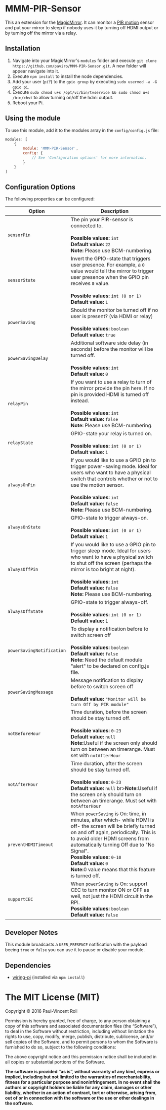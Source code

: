 # MMM-PIR-Sensor
This an extension for the [MagicMirror](https://github.com/MichMich/MagicMirror). It can monitor a [PIR motion](http://www.amazon.com/2013newestseller-HC-SR501-Pyroelectric-Infrared-Detector/dp/B00FDPO9B8) sensor and put your mirror to sleep if nobody uses it by turning off HDMI output or by turning off the mirror via a relay.

## Installation
1. Navigate into your MagicMirror's `modules` folder and execute `git clone https://github.com/paviro/MMM-PIR-Sensor.git`. A new folder will appear navigate into it.
2. Execute `npm install` to install the node dependencies.
3. Add your user (`pi`?) to the `gpio group` by executing `sudo usermod -a -G gpio pi`.
4. Execute `sudo chmod u+s /opt/vc/bin/tvservice && sudo chmod u+s /bin/chvt` to allow turning on/off the hdmi output.
5. Reboot your Pi.

## Using the module

To use this module, add it to the modules array in the `config/config.js` file:
````javascript
modules: [
	{
		module: 'MMM-PIR-Sensor',
		config: {
			// See 'Configuration options' for more information.
		}
	}
]
````

## Configuration Options

The following properties can be configured:

<table width="100%">
	<!-- why, markdown... -->
	<thead>
		<tr>
			<th>Option</th>
			<th width="100%">Description</th>
		</tr>
	<thead>
	<tbody>
		<tr>
			<td><code>sensorPin</code></td>
			<td>The pin your PIR-sensor is connected to.<br>
				<br><b>Possible values:</b> <code>int</code>
				<br><b>Default value:</b> <code>22</code>
				<br><b>Note:</b> Please use BCM-numbering.
			</td>
		</tr>
		<tr>
			<td><code>sensorState</code></td>
			<td>Invert the GPIO-state that triggers user presence. For example, a <code>0</code> value would tell the mirror to trigger user presence when the GPIO pin receives <code>0</code> value.<br>
				<br><b>Possible values:</b> <code>int (0 or 1)</code>
				<br><b>Default value:</b> <code>1</code>
			</td>
		</tr>
		<tr>
			<td><code>powerSaving</code></td>
			<td>Should the monitor be turned off if no user is present? (via HDMI or relay)<br>
				<br><b>Possible values:</b> <code>boolean</code>
				<br><b>Default value:</b> <code>true</code>
			</td>
		</tr>
		<tr>
			<td><code>powerSavingDelay</code></td>
			<td>Additional software side delay (in seconds) before the monitor will be turned off.<br>
				<br><b>Possible values:</b> <code>int</code>
				<br><b>Default value:</b> <code>0</code>
			</td>
		</tr>
		<tr>
			<td><code>relayPin</code></td>
			<td>If you want to use a relay to turn of the mirror provide the pin here. If no pin is provided HDMI is turned off instead.<br>
				<br><b>Possible values:</b> <code>int</code>
				<br><b>Default value:</b> <code>false</code>
				<br><b>Note:</b> Please use BCM-numbering.
			</td>
		</tr>
		<tr>
			<td><code>relayState</code></td>
			<td>GPIO-state your relay is turned on.<br>
				<br><b>Possible values:</b> <code>int (0 or 1)</code>
				<br><b>Default value:</b> <code>1</code>
			</td>
		</tr>
		<tr>
			<td><code>alwaysOnPin</code></td>
			<td>If you would like to use a GPIO pin to trigger power-saving mode. Ideal for users who want to have a physical switch that controls whether or not to use the motion sensor.<br>
				<br><b>Possible values:</b> <code>int</code>
				<br><b>Default value:</b> <code>false</code>
				<br><b>Note:</b> Please use BCM-numbering.
			</td>
		</tr>
		<tr>
			<td><code>alwaysOnState</code></td>
			<td>GPIO-state to trigger always-on.<br>
				<br><b>Possible values:</b> <code>int (0 or 1)</code>
				<br><b>Default value:</b> <code>1</code>
			</td>
		</tr>
		<tr>
			<td><code>alwaysOffPin</code></td>
			<td>If you would like to use a GPIO pin to trigger sleep mode. Ideal for users who want to have a physical switch to shut off the screen (perhaps the mirror is too bright at night).<br>
				<br><b>Possible values:</b> <code>int</code>
				<br><b>Default value:</b> <code>false</code>
				<br><b>Note:</b> Please use BCM-numbering.
			</td>
		</tr>
		<tr>
			<td><code>alwaysOffState</code></td>
			<td>GPIO-state to trigger always-off.<br>
				<br><b>Possible values:</b> <code>int (0 or 1)</code>
				<br><b>Default value:</b> <code>1</code>
			</td>
		</tr>
		<tr>
			<td><code>powerSavingNotification</code></td>
			<td>To display a notification before to switch screen off<br>
				<br><b>Possible values:</b> <code>boolean</code>
				<br><b>Default value:</b> <code>false</code>
				<br><b>Note:</b> Need the default module "alert" to be declared on config.js file.
			</td>
		</tr>
		<tr>
			<td><code>powerSavingMessage</code></td>
			<td>Message notification to display before to switch screen off<br>
				<br><b>Default value:</b> <code>"Monitor will be turn Off by PIR module"</code>
			</td>
		</tr>
                <tr>
                        <td><code>notBeforeHour</code></td>
                        <td>Time duration, before the screen should be stay turned off.<br>
                                <br><b>Possible values:</b> <code>0-23</code>
                                <br><b>Default value:</b> <code>null</code>
                                <br><b>Note:</b>Useful if the screen only should turn on between an timerange. Must set with <code>notAfterHour</code> 
                        </td>
                </tr>
                <tr>
                        <td><code>notAfterHour</code></td>
                        <td>Time duration, after the screen should be stay turned off.<br>
                                <br><b>Possible values:</b> <code>0-23</code>
                                <br><b>Default value:</b> <code>null</code>
                                br><b>Note:</b>Useful if the screen only should turn on between an timerange. Must set with <code>notAfterHour</code>
                        </td>
                </tr>
                <tr>
			<td><code>preventHDMITimeout</code></td>
			<td>When <code>powerSaving</code> is On: time, in minutes, after which- while HDMI is off- the screen will be briefly turned on and off again, periodically. This is to avoid older HDMI screens from automatically turning Off due to "No Signal".
				<br><b>Possible values:</b> <code>0-10</code>
				<br><b>Default value:</b> <code>0</code>
				<br><b>Note:</b>0 value means that this feature is turned off.
			</td>
		</tr>    
               <tr>
			<td><code>supportCEC</code></td>
		        <td>When <code>powerSaving</code> is On: support CEC to turn monitor ON or OFF as well, not just the HDMI circuit in the RPI.
				<br><b>Possible values:</b> <code>boolean</code>
				<br><b>Default value:</b> <code>false</code>
			</td>
		</tr>    
	</tbody>
</table>

## Developer Notes
This module broadcasts a `USER_PRESENCE` notification with the payload beeing `true` or `false` you can use it to pause or disable your module.

## Dependencies
- [wiring-pi](https://www.npmjs.com/package/wiring-pi) (installed via `npm install`)

The MIT License (MIT)
=====================

Copyright © 2016 Paul-Vincent Roll

Permission is hereby granted, free of charge, to any person
obtaining a copy of this software and associated documentation
files (the “Software”), to deal in the Software without
restriction, including without limitation the rights to use,
copy, modify, merge, publish, distribute, sublicense, and/or sell
copies of the Software, and to permit persons to whom the
Software is furnished to do so, subject to the following
conditions:

The above copyright notice and this permission notice shall be
included in all copies or substantial portions of the Software.

**The software is provided “as is”, without warranty of any kind, express or implied, including but not limited to the warranties of merchantability, fitness for a particular purpose and noninfringement. In no event shall the authors or copyright holders be liable for any claim, damages or other liability, whether in an action of contract, tort or otherwise, arising from, out of or in connection with the software or the use or other dealings in the software.**
